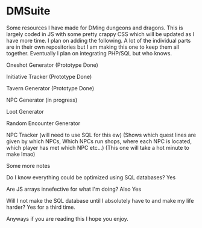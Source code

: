 # DMSuite
Some resources I have made for DMing dungeons and dragons. 
This is largely coded in JS with some pretty crappy CSS which will be updated as I have more time. I plan on adding the following. A lot of the individual parts are in their own repositories but I am making this one to keep them all together. Eventually I plan on integrating PHP/SQL but who knows. 

Oneshot Generator (Prototype Done)

Initiative Tracker (Prototype Done)

Tavern Generator (Prototype Done)

NPC Generator (in progress)

Loot Generator

Random Encounter Generator

NPC Tracker (will need to use SQL for this ew) (Shows which quest lines are given by which NPCs, Which NPCs run shops, where each NPC is located, which player has met which NPC etc...) (This one will take a hot minute to make lmao)

Some more notes

Do I know everything could be optimized using SQL databases? Yes

Are JS arrays innefective for what I'm doing? Also Yes

Will I not make the SQL database until I absolutely have to and make my life harder? Yes for a third time. 

Anyways if you are reading this I hope you enjoy. 


